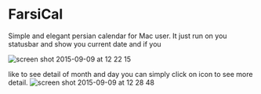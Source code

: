 # FarsiCal

Simple and elegant persian calendar for Mac user.
It just run on you statusbar and show you current date and if you

![screen shot 2015-09-09 at 12 22 15](https://cloud.githubusercontent.com/assets/5224923/9756601/c0a446da-56f0-11e5-80cd-762cc8c6a02a.png)

like to see detail of month and day you can simply click on icon to see more detail.
![screen shot 2015-09-09 at 12 28 48](https://cloud.githubusercontent.com/assets/5224923/9756775/de01ea6a-56f1-11e5-80d0-ed3bf9c32883.png)
